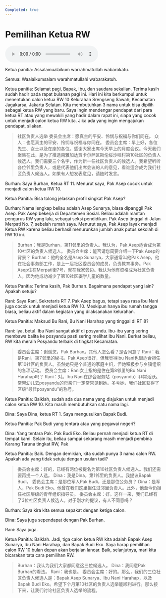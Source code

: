 ```yaml
---
Completed: true
---
```


# Pemilihan Ketua RW

![U3T1 - Pemilihan Ketua RW](audio/U3T1%20-%20Pemilihan%20Ketua%20RW.m4a)

Ketua panitia: Assalamualaikum warrahmatullah wabarokatu.

Semua: Waalaikumsalam warahmatullahi wabarakatuh.

Ketua panitia: Selamat pagi, Bapak, Ibu, dan saudara sekalian. Terima kasih sudah hadir pada rapat bulanan pagi ini. Hari ini kita berkumpul untuk menentukan calon ketua RW 10 Kelurahan Srengseng Sawah, Kecamatan Jagakarsa, Jakarta Selatan. Kita membutuhkan 3 nama untuk bisa dipilih sebagai ketua RW yang baru. Saya ingin mendengar pendapat dari para ketua RT atau yang mewakili yang hadir dalam rapat ini, siapa yang cocok untuk menjadi calon ketua RW kita. Jika ada yang ingin mengajukan pendapat, silakan.

> 社区负责人选举
> 委员会主席：愿真主的平安、怜悯与祝福与你们同在。
> 众人：也愿真主的平安、怜悯与祝福与你同在。
> 委员会主席：早上好，各位先生、女士以及在座的各位。感谢大家出席今天早上的月度会议。今天我们聚集在此，是为了推选南雅加达贾卡尔萨区斯伦绥沙哇村第10社区的负责人候选人。我们需要三个名字，作为新一任社区负责人的候选人。我希望听听各位邻里负责人，或是代表他们出席会议的人的意见，看谁适合成为我们社区负责人候选人。如果有人想发表意见，请随时发言。

Burhan: Saya Burhan, Ketua RT 11. Menurut saya, Pak Asep cocok untuk menjadi calon ketua RW 10.

Ketua Panitia: Bisa tolong jelaskan profil singkat Pak Asep?

Burhan: Nama lengkap beliau adalah Asep Sunarya, biasa dipanggil Pak Asep. Pak Asep bekerja di Departemen Sosial. Beliau adalah mantan pengurus RW yang lalu, sebagai seksi pendidikan. Pak Asep tinggal di Jalan Merpati No. 7, sebelah rumah saya. Menurut saya, Pak Asep layak menjadi Ketua RW karena beliau berhasil menurunkan jumlah anak putus sekolah di RW 10 ini.

> Burhan：我是Burhan，第11邻里的负责人。我认为，Pak Asep适合成为第10社区的负责人候选人。
> 委员会主席：能否请您简要介绍一下Pak Asep的背景？
> Burhan：他的全名是Asep Sunarya，大家通常叫他Pak Asep。他在社会事务部工作，是上一届社区委员会的成员，负责教育事务。Pak Asep住在Merpati街7号，就在我家旁边。我认为他有资格成为社区负责人，因为他成功减少了第10社区辍学儿童的数量。

Ketua Panitia: Terima kasih, Pak Burhan. Bagaimana pendapat yang lain? Apakah setuju?

Rani: Saya Rani, Sekretaris RT 7. Pak Asep bagus, tetapi saya rasa Ibu Nani juga cocok untuk menjadi ketua RW 10. Meskipun hanya ibu rumah tangga biasa, beliau aktif dalam kegiatan yang dilaksanakan kelurahan.

Ketua Panitia: Maksud Bu Rani, Bu Nani Harahap yang tinggal di RT 8?

Rani: Iya, betul. Ibu Nani sangat aktif di posyandu. Ibu-ibu yang sering membawa balita ke posyandu pasti sering melihat Ibu Nani. Berkat beliau, RW kita meraih Posyandu terbaik di tingkat Kecamatan.

> 委员会主席：谢谢您，Pak Burhan。其他人怎么看？是否同意？
> Rani：我是Rani，第7邻里的秘书。Pak Asep很好，但我觉得Ibu Nani也很适合担任第10社区的负责人。虽然她只是个普通的家庭主妇，但她积极参与乡镇组织的各项活动。
> 委员会主席：Rani女士指的是住在第8邻里的Bu Nani Harahap吗？
> Rani：对。Ibu Nani在综合服务站（posyandu）非常活跃。常带幼儿去posyandu的母亲们一定常常见到她。多亏她，我们社区获得了区级“最佳posyandu”的称号。

Ketua Panitia: Baiklah, sudah ada dua nama yang diajukan untuk menjadi calon ketua RW 10. Kita masih membutuhkan satu nama lagi.

Dina: Saya Dina, ketua RT 1. Saya mengusulkan Bapak Budi.

Ketua Panitia: Pak Budi yang tentara atau yang pegawai negeri?

Dina: Yang tentara Pak. Pak Budi Eko. Beliau pernah menjadi ketua RT di tempat kami. Selain itu, beliau sampai sekarang masih menjadi pembina Karang Taruna tingkat RW, Pak

Ketua Panitia: Baik. Dengan demikian, kita sudah punya 3 nama calon RW. Apakah ada yang tidak setuju dengan usulan tadi?

> 委员会主席：好的，已经有两位被提名为第10社区负责人候选人。我们还需要再提一个人选。
> Dina：我是Dina，第1邻里的负责人。我提议Bapak Budi。
> 委员会主席：是那位军人Pak Budi，还是那位公务员？
> Dina：是军人，Pak Budi Eko。他曾在我们这里担任过邻里负责人。此外，他至今仍担任社区层级的青年组织指导员。
> 委员会主席：好。这样一来，我们已经有了3位社区负责人候选人。对于刚才的提议，有人不同意吗？

Burhan: Saya kira kita semua sepakat dengan ketiga calon.

Dina: Saya juga sependapat dengan Pak Burhan.

Rani: Saya juga.

Ketua Panitia: Baiklah. Jadi, tiga calon ketua RW kita adalah Bapak Asep Sunarya, Ibu Nani Harahap, dan Bapak Budi Eko. Saya harap pemilihan calon RW 10 bulan depan akan berjalan lancar. Baik, selanjutnya, mari kita bicarakan tata cara pemilihan RW.

> Burhan：我认为我们大家都同意这三位候选人。
> Dina：我同意Pak Burhan的看法。
> Rani：我也是。
> 委员会主席：好的。那么，我们的三位社区负责人候选人是：Bapak Asep Sunarya、Ibu Nani Harahap，以及Bapak Budi Eko。希望下个月第10社区的负责人选举能顺利进行。那么接下来，让我们讨论社区负责人选举的流程。
